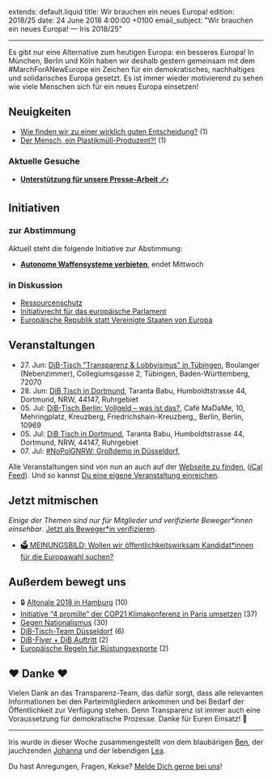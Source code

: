 extends: default.liquid
title: Wir brauchen ein neues Europa! 
edition: 2018/25
date: 24 June 2018 4:00:00 +0100
email_subject: "Wir brauchen ein neues Europa! — Iris 2018/25"

---
Es gibt nur eine Alternative zum heutigen Europa: ein besseres Europa! In München, Berlin und Köln haben wir deshalb gestern gemeinsam mit dem #MarchForANewEurope ein Zeichen für ein demokratisches, nachhaltiges und solidarisches Europa gesetzt. Es ist immer wieder motivierend zu sehen wie viele Menschen sich für ein neues Europa einsetzen!


## Neuigkeiten

 - [Wie finden wir zu einer wirklich guten Entscheidung?](https://marktplatz.bewegung.jetzt/t/wie-finden-wir-zu-einer-wirklich-guten-entscheidung/22927) (1)
 - [Der Mensch, ein Plastikmüll-Produzent?!](https://marktplatz.bewegung.jetzt/t/der-mensch-ein-plastikmuell-produzent/22888) (1)

### Aktuelle Gesuche

 - [**Unterstützung für unsere Presse-Arbeit** ✍️](https://marktplatz.bewegung.jetzt/t/unterstuetzung-fuer-unsere-presse-arbeit/22928)

## Initiativen

### zur Abstimmung
Aktuell steht die folgende Initiative zur Abstimmung:

 - **[Autonome Waffensysteme verbieten](https://abstimmen.bewegung.jetzt/initiative/186-autonome-waffensysteme-verbieten)**, endet Mittwoch

### in Diskussion
 - [Ressourcenschutz](https://abstimmen.bewegung.jetzt/initiative/162-ressourcenschutz)
 - [Initiativrecht für das europäische Parlament](https://abstimmen.bewegung.jetzt/initiative/193-initiativrecht-fur-das-europaische-parlament)
 - [Europäische Republik statt Vereinigte Staaten von Europa](https://abstimmen.bewegung.jetzt/initiative/194-europaische-republik-statt-vereinigte-staaten-von-europa)


## Veranstaltungen

 - 27.&nbsp;Jun: [DiB-Tisch "Transparenz & Lobbyismus" in Tübingen](https://bewegung.jetzt/veranstaltungen/dib-tisch-transparenz-lobbyismus-in-tuebingen/), Boulanger (Nebenzimmer), Collegiumsgasse 2, Tübingen, Baden-Württemberg, 72070
 - 28.&nbsp;Jun: [DiB Tisch in Dortmund](https://bewegung.jetzt/veranstaltungen/dib-tisch-in-dortmund-8/), Taranta Babu, Humboldtstrasse 44, Dortmund, NRW, 44147, Ruhrgebiet
 - 05.&nbsp;Jul: [DiB-Tisch Berlin: Vollgeld – was ist das?](https://bewegung.jetzt/veranstaltungen/dib-tisch-berlin-vollgeld-was-ist-das/), Café MaDaMe, 10, Mehringplatz, Kreuzberg, Friedrichshain-Kreuzberg,, Berlin, Berlin, 10969
 - 05.&nbsp;Jul: [DiB Tisch in Dortmund](https://bewegung.jetzt/veranstaltungen/dib-tisch-in-dortmund-9/), Taranta Babu, Humboldtstrasse 44, Dortmund, NRW, 44147, Ruhrgebiet
 - 07.&nbsp;Jul: [#NoPolGNRW: Großdemo in Düsseldorf](https://bewegung.jetzt/veranstaltungen/nopolgnrw-grossdemo-in-duesseldorf/), 


Alle Veranstaltungen sind von nun an auch auf der [Webseite zu finden](https://bewegung.jetzt/veranstaltungen/), ([iCal Feed](https://bewegung.jetzt/?ical=1)). Und so kannst [Du eine eigene Veranstaltung einreichen](https://marktplatz.bewegung.jetzt/t/eine-veranstaltung-auf-der-webseite-einreichen/21379).

## Jetzt mitmischen

_Einige der Themen sind nur für Mitglieder und verifizierte Beweger\*innen einsehbar_. [Jetzt als Beweger\*in verifizieren](https://bewegung.jetzt/bewegerin-werden/).

 - [🗳 MEINUNGSBILD: Wollen wir öffentlichkeitswirksam Kandidat*innen für die Europawahl suchen?](https://marktplatz.bewegung.jetzt/t/meinungsbild-wollen-wir-oeffentlichkeitswirksam-kandidat-innen-fuer-die-europawahl-suchen/22859)


## Außerdem bewegt uns

 - 🔒 [Altonale 2018 in Hamburg](https://marktplatz.bewegung.jetzt/t/altonale-2018-in-hamburg/22870) (10)
 - [Initiative &ldquo;4 promille&rdquo; der COP21 Klimakonferenz in Paris umsetzen](https://marktplatz.bewegung.jetzt/t/initiative-4-promille-der-cop21-klimakonferenz-in-paris-umsetzen/22858) (37)
 - [Gegen Nationalismus](https://marktplatz.bewegung.jetzt/t/gegen-nationalismus/22861) (30)
 - [DiB-Tisch-Team Düsseldorf](https://marktplatz.bewegung.jetzt/t/dib-tisch-team-duesseldorf/22931) (6)
 - [DiB-Flyer + DiB Auftritt](https://marktplatz.bewegung.jetzt/t/dib-flyer-dib-auftritt/22983) (2)
 - [Europäische Regeln für Rüstungsexporte](https://marktplatz.bewegung.jetzt/t/europaeische-regeln-fuer-ruestungsexporte/22932) (2)

## ❤️ Danke ❤️
Vielen Dank an das Transparenz-Team, das dafür sorgt, dass alle relevanten Informationen bei den Parteimitgliedern ankommen und bei Bedarf der Öffentlichkeit zur Verfügung stehen. Denn Transparenz ist immer auch eine Voraussetzung für demokratische Prozesse. Danke für Euren Einsatz! 💪

---

Iris wurde in dieser Woche zusammengestellt von dem blaubärigen [Ben](https://marktplatz.bewegung.jetzt/u/Ben/), der jauchzenden [Johanna](https://marktplatz.bewegung.jetzt/u/Johanna/) und der lebendigen [Lea](https://marktplatz.bewegung.jetzt/u/Leia/).

Du hast Anregungen, Fragen, Kekse? [Melde Dich gerne bei uns](https://marktplatz.bewegung.jetzt/t/neu-iris-die-woechtliche-zusammenfasssung-zum-sonntagsbrunch/10990)!

